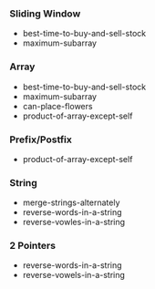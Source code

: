 ### Sliding Window
* best-time-to-buy-and-sell-stock
* maximum-subarray

### Array
* best-time-to-buy-and-sell-stock
* maximum-subarray
* can-place-flowers
* product-of-array-except-self

### Prefix/Postfix
* product-of-array-except-self


### String
* merge-strings-alternately
* reverse-words-in-a-string
* reverse-vowles-in-a-string

### 2 Pointers
* reverse-words-in-a-string
* reverse-vowels-in-a-string